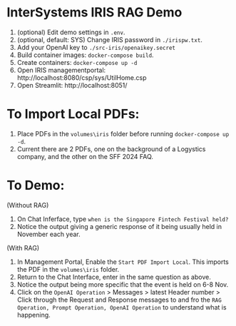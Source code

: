 # InterSystems IRIS RAG Demo

1. (optional) Edit demo settings in `.env`.
2. (optional, default: SYS) Change IRIS password in `./irispw.txt`.
3. Add your OpenAI key to `./src-iris/openaikey.secret`
4. Build container images: `docker-compose build`.
5. Create containers: `docker-compose up -d`
6. Open IRIS managementportal: http://localhost:8080/csp/sys/UtilHome.csp
7. Open Streamlit: http://localhost:8051/

# To Import Local PDFs:
1. Place PDFs in the `volumes\iris` folder before running `docker-compose up -d`.
2. Current there are 2 PDFs, one on the background of a Logystics company, and the other on the SFF 2024 FAQ.

# To Demo:
(Without RAG)
1. On Chat Inferface, type `when is the Singapore Fintech Festival held?`
3. Notice the output giving a generic response of it being usually held in November each year.

(With RAG)
1. In Management Portal, Enable the  `Start PDF Import Local`. This imports the PDF in the `volumes\iris` folder.
2. Return to the Chat Interface, enter in the same question as above.
3. Notice the output being more specific that the event is held on 6-8 Nov.
4. Click on the `OpenAI Operation` > Messages > latest Header number > Click through the Request and Response messages to and fro the `RAG Operation, Prompt Operation, OpenAI Operation` to understand what is happening.
